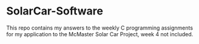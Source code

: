 # SolarCar-Software
This repo contains my answers to the weekly C programming assignments for my application to the McMaster Solar Car Project, week 4 not included.
